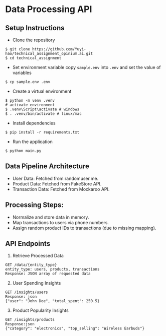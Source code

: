 # Data Processing API
## Setup Instructions
- Clone the repository
```console
$ git clone https://github.com/Yuyi-hao/technical_assignment_opinium.ai.git
$ cd technical_assignment
```
- Set environment variable copy `sample.env` into `.env` and set the value of variables
```console
$ cp sample.env .env
```

- Create a virtual environment
```console
$ python -m venv .venv
# activate environment
$ .venv\Script\activate # windows
$ . .venv/bin/activate # linux/mac
```

- Install dependencies
```console
$ pip install -r requirements.txt
```
- Run the application
```console
$ python main.py
```

## Data Pipeline Architecture
- User Data: Fetched from randomuser.me.
- Product Data: Fetched from FakeStore API.
- Transaction Data: Fetched from Mockaroo API.

## Processing Steps:
- Normalize and store data in memory.
- Map transactions to users via phone numbers.
- Assign random product IDs to transactions (due to missing mapping).

## API Endpoints

1. Retrieve Processed Data
```
GET /data/{entity_type}
entity_type: users, products, transactions
Response: JSON array of requested data
```

2. User Spending Insights
```
GET /insights/users
Response: json
{"user": "John Doe", "total_spent": 250.5}
```
3. Product Popularity Insights
```
GET /insights/products
Response:json
{"category": "electronics", "top_selling": "Wireless Earbuds"}
```








